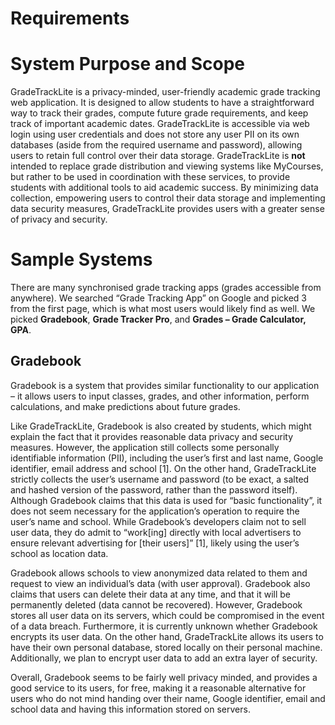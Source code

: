 # Requirements
# System Purpose and Scope

GradeTrackLite is a privacy-minded, user-friendly academic grade tracking web application. It is designed to allow students to have a straightforward way to track their grades, compute future grade requirements, and keep track of important academic dates. GradeTrackLite is accessible via web login using user credentials and does not store any user PII on its own databases (aside from the required username and password), allowing users to retain full control over their data storage. GradeTrackLite is **not** intended to replace grade distribution and viewing systems like MyCourses, but rather to be used in coordination with these services, to provide students with additional tools to aid academic success. By minimizing data collection, empowering users to control their data storage and implementing data security measures, GradeTrackLite provides users with a greater sense of privacy and security.

# Sample Systems

There are many synchronised grade tracking apps (grades accessible from anywhere). We searched “Grade Tracking App” on Google and picked 3 from the first page, which is what most users would likely find as well. We picked **Gradebook**, **Grade Tracker Pro**, and **Grades – Grade Calculator, GPA**.

## Gradebook

Gradebook is a system that provides similar functionality to our application – it allows users to input classes, grades, and other information, perform calculations, and make predictions about future grades.

Like GradeTrackLite, Gradebook is also created by students, which might explain the fact that it provides reasonable data privacy and security measures. However, the application still collects some personally identifiable information (PII), including the user’s first and last name, Google identifier, email address and school [1]. On the other hand, GradeTrackLite strictly collects the user’s username and password (to be exact, a salted and hashed version of the password, rather than the password itself). Although Gradebook claims that this data is used for “basic functionality”, it does not seem necessary for the application’s operation to require the user’s name and school. While Gradebook’s developers claim not to sell user data, they do admit to “work[ing] directly with local advertisers to ensure relevant advertising for [their users]” [1], likely using the user’s school as location data.

Gradebook allows schools to view anonymized data related to them and request to view an individual’s data (with user approval). Gradebook also claims that users can delete their data at any time, and that it will be permanently deleted (data cannot be recovered). However, Gradebook stores all user data on its servers, which could be compromised in the event of a data breach. Furthermore, it is currently unknown whether Gradebook encrypts its user data. On the other hand, GradeTrackLite allows its users to have their own personal database, stored locally on their personal machine. Additionally, we plan to encrypt user data to add an extra layer of security.

Overall, Gradebook seems to be fairly well privacy minded, and provides a good service to its users, for free, making it a reasonable alternative for users who do not mind handing over their name, Google identifier, email and school data and having this information stored on servers.